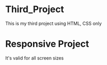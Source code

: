 # Third_Project
This is my third project using HTML, CSS only

# Responsive Project
It's valid for all screen sizes
